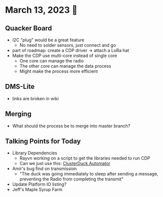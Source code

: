 # March 13, 2023 :duck:

## Quacker Board
* I2C "plug" would be a great feature
    * No need to solder sensors, just connect and go
* part of roadmap: create a CDP driver -> attach a LoRa hat
* Make the CDP use multi-core instead of single core
    * One core can manage the radio
    * The other core can manage the data process
    * Might make the process more efficient

## DMS-Lite
* links are broken in wiki

## Merging
* What should the process be to merge into master branch?


## Talking Points for Today
* Library Dependencies
    * Rayvn working on a script to get the libraries needed to run CDP
    * Can we just use this: [ClusterDuck Automator](https://github.com/dmandala/ClusterDuck_Automator_for_Linux)
* Amir's bug find on transmission
    * "The duck was going immediately to sleep after sending a message, preventing the Radio from completing the transmit"
* Update Platform IO listing?
* Jeff's Maple Syrup Farm 

